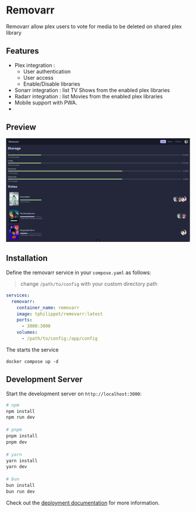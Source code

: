 # Removarr

Removarr allow plex users to vote for media to be deleted on shared plex library

## Features

- Plex integration : 
  - User authentication
  - User access
  - Enable/Disable libraries
- Sonarr integration : list TV Shows from the enabled plex libraries
- Radarr integration : list Movies from the enabled plex libraries
- Mobile support with PWA.
- 
## Preview

![preview](/public/preview.webp)

## Installation

Define the removarr service in your `compose.yaml` as follows:

> change `/path/to/config` with your custom directory path

```yaml
services:
  removarr:
    container_name: removarr
    image: tphilippot/removarr:latest
    ports:
      - 3000:3000
    volumes:
      - /path/to/config:/app/config
```

The starts the service

`docker compose up -d`

## Development Server

Start the development server on `http://localhost:3000`:

```bash
# npm
npm install
npm run dev

# pnpm
pnpm install
pnpm dev

# yarn
yarn install
yarn dev

# bun
bun install
bun run dev
```

Check out the [deployment documentation](https://nuxt.com/docs/getting-started/deployment) for more information.
